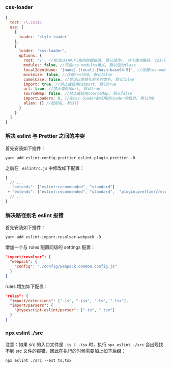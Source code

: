 <!--
 * @Description:
 * @Author: dnh
 * @Date: 2022-06-10 11:52:37
 * @LastEditors: dnh
 * @FilePath: \example\react\mobx\README.md
 * @LastEditTime: 2022-06-10 19:07:55
-->

### css-loader

```js
{
  test: /\.css$/,
  use: [
    {
      loader: 'style-loader'
    },
    {
      loader: 'css-loader',
      options: {
        root: '/', //修改css中url指向的根目录, 默认值为/, 对于绝对路径, css-loader默认是不会对它进行处理的
        modules: false, //开启css-modules模式, 默认值为flase
        localIdentName: '[name]-[local]-[hash:base64:5]', //设置css-modules模式下local类名的命名
        minimize: false, //压缩css代码, 默认false
        camelCase: false, //导出以驼峰化命名的类名, 默认false
        import: true, //禁止或启用@import, 默认true
        url: true, //禁止或启用url, 默认true
        sourceMap: false, //禁止或启用sourceMap, 默认false
        importLoaders: 0, //在css-loader前应用的loader的数目, 默认为0
        alias: {} //起别名, 默认{}
      }
    }
  ]
}
```

### 解决 eslint 与 Prettier 之间的冲突

首先安装如下插件：

```
yarn add eslint-config-prettier eslint-plugin-prettier -D
```

之后在 `.eslintrc.js` 中修改如下配置：

```js
{
  // ...
 - "extends": ["eslint:recommended", "standard"]
 + "extends": ["eslint:recommended", "standard",  "plugin:prettier/recommended"]
  // ...
}
```

### 解决路径别名 eslint 报错

首先安装如下插件：

```
yarn add eslint-import-resolver-webpack -D
```

增加一个与 rules 配置同级的 settings 配置：

```json
"import/resolver": {
  "webpack": {
    "config": "./config/webpack.common.config.js"
  }
}
```

rules 增加如下配置：

```json
"rules": {
  "import/extensions": [".js", ".jsx", ".ts", ".tsx"],
  "import/parsers": {
    "@typescript-eslint/parser": [".ts", ".tsx"]
  }
}
```

### npx eslint ./src

注意：如果 src 的入口文件是 `.ts | .tsx` 时，执行 `npx eslint ./src` 会出现找不到 src 文件的报错，因此在执行的时候需要加上如下后缀：

```
npx eslint ./src --ext ts,tsx
```
